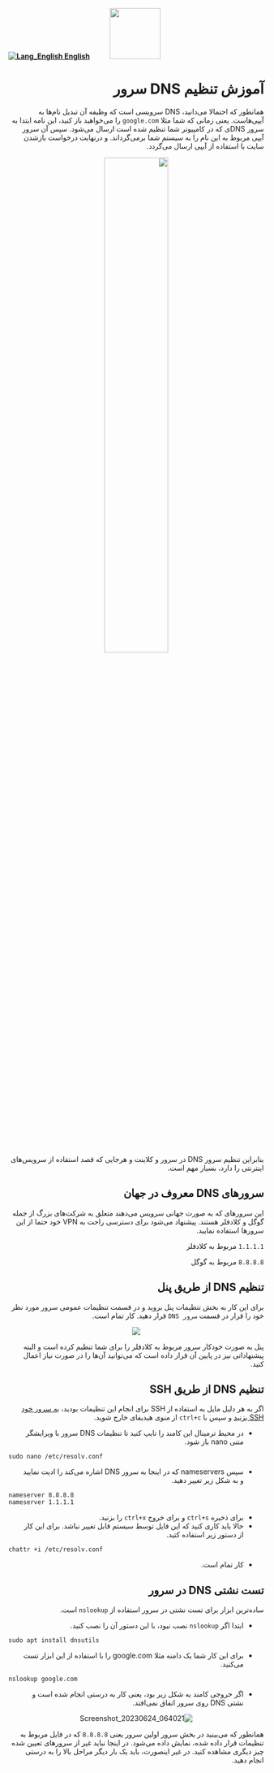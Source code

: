 [**![Lang_English](https://user-images.githubusercontent.com/125398461/229074810-599bd7f9-0bc1-44a9-b76e-90bf7e182314.png) English**](https://github.com/hiddify/hiddify-config/wiki/How-to-set-DNS-server)&nbsp;&nbsp;&nbsp;&nbsp;&nbsp;&nbsp;&nbsp;&nbsp;&nbsp;&nbsp;<a href="https://github.com/hiddify/hiddify-config/wiki/%D9%87%D9%85%D9%87-%D8%A2%D9%85%D9%88%D8%B2%D8%B4%E2%80%8C%D9%87%D8%A7-%D9%88-%D9%88%DB%8C%D8%AF%D8%A6%D9%88%D9%87%D8%A7"><img width="100" src="https://github.com/hiddify/hiddify-config/assets/125398461/3704cd84-eee6-4c45-abe7-3c02936bbebb" /></a>

<div dir="rtl">

# آموزش تنظیم DNS سرور

همانطور که احتمالا می‌دانید، DNS سرویسی است که وظیفه آن تبدیل نام‌ها به آیپی‌هاست. یعنی زمانی که شما مثلا `google.com` را می‌خواهید باز کنید، این نامه ابتدا به سرور DNSی که در کامپیوتر شما تنظیم شده است ارسال می‌شود. سپس آن سرور آیپی مربوط به این نام را به سیستم شما برمی‌گرداند. و درنهایت درخواست بازشدن سایت با استفاده از آیپی ارسال می‌گردد.

<div align=center>

<img width=50% src="https://github.com/hiddify/hiddify-config/assets/125398461/8b1ce774-3268-4c42-ae0a-02553feb3b26" />
</div>



بنابراین تنظیم سرور DNS در سرور و کلاینت و هرجایی که قصد استفاده از سرویس‌های اینترنتی را دارد، بسیار مهم است.

## سرورهای DNS معروف در جهان
این سرورهای که به صورت جهانی سرویس می‌دهند متعلق به شرکت‌های بزرگ از جمله گوگل و کلادفلر هستند. پیشنهاد می‌شود برای دسترسی راحت به VPN خود حتما از این سرورها استفاده نمایید.

`1.1.1.1` مربوط به کلادفلر

`8.8.8.8` مربوط به گوگل

## تنظیم DNS از طریق پنل
برای این کار به بخش تنظیمات پنل بروید و در قسمت تنظیمات عمومی سرور مورد نظر خود را قرار در قسمت `سرور DNS` قرار دهید. کار تمام است.

<div align=center>

<img src="https://github.com/hiddify/hiddify-config/assets/125398461/49b3b5a5-8b7a-42d4-8bac-6593c7c50ada" />
</div>


پنل به صورت خودکار سرور مربوط به کلادفلر را برای شما تنظیم کرده است و البته پیشنهاداتی نیز در پایین آن قرار داده است که می‌توانید آن‌ها را در صورت نیاز اعمال کنید.

## تنظیم DNS از طریق SSH
اگر به هر دلیل مایل به استفاده از SSH برای انجام این تنظیمات بودید، [به سرور خود SSH بزنید](https://github.com/hiddify/hiddify-config/wiki/SSH-%D8%A2%D9%85%D9%88%D8%B2%D8%B4-%D8%A7%D8%AA%D8%B5%D8%A7%D9%84-%D8%A8%D9%87-%D8%B3%D8%B1%D9%88%D8%B1-%D8%A7%D8%B2-%D8%B7%D8%B1%DB%8C%D9%82) و سپس با `ctrl+c` از منوی هیدیفای خارج شوید.

* در محیط ترمینال این کامند را تایپ کنید تا تنظیمات DNS سرور با ویرایشگر متنی nano باز شود.

<div dir="ltr">

```
sudo nano /etc/resolv.conf
```
</div>

* سپس nameservers که در اینجا به سرور DNS اشاره می‌کند را ادیت نمایید و به شکل زیر تغییر دهید.

<div dir="ltr">

```
nameserver 8.8.8.8
nameserver 1.1.1.1
```
</div>

* برای ذخیره `ctrl+s` و برای خروج `ctrl+x` را بزنید.
* حالا باید کاری کنید که این فایل توسط سیستم قابل تغییر نباشد. برای این کار از دستور زیر استفاده کتید.


<div dir="ltr">

```
chattr +i /etc/resolv.conf
```
</div>

* کار تمام است. 



## تست نشتی DNS در سرور
ساده‌ترین ابزار برای تست نشتی در سرور استفاده از `nslookup` است.
- ابتدا اگر `nslookup` نصب نیود، با این دستور آن را نصب کنید.

<div dir="ltr">

```
sudo apt install dnsutils
```
</div>

- برای این کار شما یک دامنه مثلا google.com را با استفاده از این ابزار تست می‌کنید.

<div dir="ltr">

```
nslookup google.com
```
</div>

* اگر خروجی کامند به شکل زیر بود، یعنی کار به درستی انجام شده است و نشتی DNS روی سرور اتفاق نمی‌افتد.

<div align=center>

![Screenshot_20230624_064021](https://github.com/hiddify/hiddify-config/assets/125398461/3ef15d0b-54b0-43ce-8be5-a5229054d1fb)
</div>

همانطور که می‌بینید در بخش سرور اولین سرور یعنی `8.8.8.8` که در فایل مربوط به تنظیمات قرار داده شده، نمایش داده می‌شود.
در اینجا نباید غیر از سرورهای تعیین شده چیز دیگری مشاهده کنید. در غیر اینصورت، باید یک بار دیگر مراحل بالا را به درستی انجام دهید.

</div>